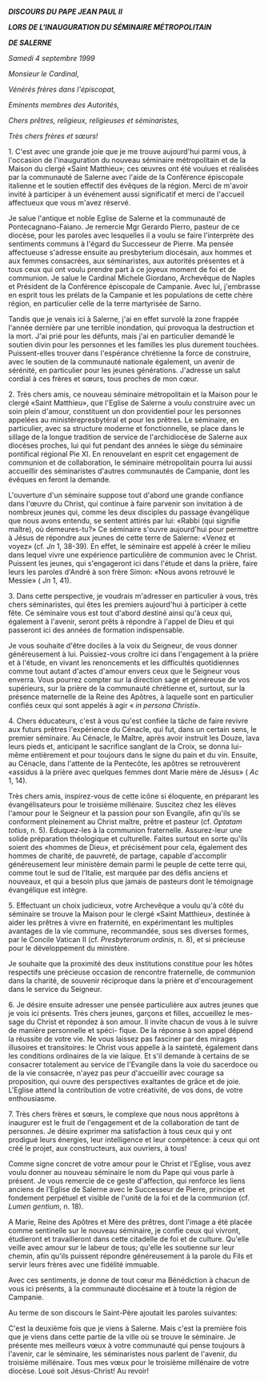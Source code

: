 ***DISCOURS DU PAPE JEAN PAUL II***

***LORS DE L'INAUGURATION DU SÉMINAIRE MÉTROPOLITAIN***

***DE SALERNE***

*Samedi 4 septembre 1999*

*Monsieur le Cardinal,*

*Vénérés frères dans l'épiscopat,*

*Eminents membres des Autorités,*

*Chers prêtres, religieux, religieuses et séminaristes,*

*Très chers frères et sœurs!*

1\. C'est avec une grande joie que je me trouve aujourd'hui parmi vous, à l'occasion de l'inauguration du nouveau séminaire métropolitain et de la Maison du clergé «Saint Matthieu»; ces œuvres ont été voulues et réalisées par la communauté de Salerne avec l'aide de la Conférence épiscopale italienne et le soutien effectif des évêques de la région. Merci de m'avoir invité à participer à un événement aussi significatif et merci de l'accueil affectueux que vous m'avez réservé.

Je salue l'antique et noble Eglise de Salerne et la communauté de Pontecagnano-Faiano. Je remercie Mgr Gerardo Pierro, pasteur de ce diocèse, pour les paroles avec lesquelles il a voulu se faire l'interprète des sentiments communs à l'égard du Successeur de Pierre. Ma pensée affectueuse s'adresse ensuite au presbyterium diocésain, aux hommes et aux femmes consacrées, aux séminaristes, aux autorités présentes et à tous ceux qui ont voulu prendre part à ce joyeux moment de foi et de communion. Je salue le Cardinal Michele Giordano, Archevêque de Naples et Président de la Conférence épiscopale de Campanie. Avec lui, j'embrasse en esprit tous les prélats de la Campanie et les populations de cette chère région, en particulier celle de la terre martyrisée de Sarno.

Tandis que je venais ici à Salerne, j'ai en effet survolé la zone frappée l'année dernière par une terrible inondation, qui provoqua la destruction et la mort. J'ai prié pour les défunts, mais j'ai en particulier demandé le soutien divin pour les personnes et les familles les plus durement touchées. Puissent-elles trouver dans l'espérance chrétienne la force de construire, avec le soutien de la communauté nationale également, un avenir de sérénité, en particulier pour les jeunes générations. J'adresse un salut cordial à ces frères et sœurs, tous proches de mon cœur.

2\. Très chers amis, ce nouveau séminaire métropolitain et la Maison pour le clergé «Saint Matthieu», que l'Eglise de Salerne a voulu construire avec un soin plein d'amour, constituent un don providentiel pour les personnes appelées au ministèrepresbytéral et pour les prêtres. Le séminaire, en particulier, avec sa structure moderne et fonctionnelle, se place dans le sillage de la longue tradition de service de l'archidiocèse de Salerne aux diocèses proches, lui qui fut pendant des années le siège du séminaire pontifical régional Pie XI. En renouvelant en esprit cet engagement de communion et de collaboration, le séminaire métropolitain pourra lui aussi accueillir des séminaristes d'autres communautés de Campanie, dont les évêques en feront la demande.

L'ouverture d'un séminaire suppose tout d'abord une grande confiance dans l'œuvre du Christ, qui continue à faire parvenir son invitation à de nombreux jeunes qui, comme les deux disciples du passage évangélique que nous avons entendu, se sentent attirés par lui: «Rabbi (qui signifie maître), où demeures-tu?» Ce séminaire s'ouvre aujourd'hui pour permettre à Jésus de répondre aux jeunes de cette terre de Salerne: «Venez et voyez» (cf. *Jn* 1, 38-39). En effet, le séminaire est appelé à créer le milieu dans lequel vivre une expérience particulière de communion avec le Christ. Puissent les jeunes, qui s'engageront ici dans l'étude et dans la prière, faire leurs les paroles d'André à son frère Simon: «Nous avons retrouvé le Messie» ( *Jn* 1, 41).

3\. Dans cette perspective, je voudrais m'adresser en particulier à vous, très chers séminaristes, qui êtes les premiers aujourd'hui à participer à cette fête. Ce séminaire vous est tout d'abord destiné ainsi qu'à ceux qui, également à l'avenir, seront prêts à répondre à l'appel de Dieu et qui passeront ici des années de formation indispensable.

Je vous souhaite d'être dociles à la voix du Seigneur, de vous donner généreusement à lui. Puissiez-vous croître ici dans l'engagement à la prière et à l'étude, en vivant les renoncements et les difficultés quotidiennes comme tout autant d'actes d'amour envers ceux que le Seigneur vous enverra. Vous pourrez compter sur la direction sage et généreuse de vos supérieurs, sur la prière de la communauté chrétienne et, surtout, sur la présence maternelle de la Reine des Apôtres, à laquelle sont en particulier confiés ceux qui sont appelés à agir « *in persona Christi*».

4\. Chers éducateurs, c'est à vous qu'est confiée la tâche de faire revivre aux futurs prêtres l'expérience du Cénacle, qui fut, dans un certain sens, le premier séminaire. Au Cénacle, le Maître, après avoir instruit les Douze, lava leurs pieds et, anticipant le sacrifice sanglant de la Croix, se donna lui-même entièrement et pour toujours dans le signe du pain et du vin. Ensuite, au Cénacle, dans l'attente de la Pentecôte, les apôtres se retrouvèrent «assidus à la prière avec quelques femmes dont Marie mère de Jésus» ( *Ac* 1, 14).

Très chers amis, inspirez-vous de cette icône si éloquente, en préparant les évangélisateurs pour le troisième millénaire. Suscitez chez les élèves l'amour pour le Seigneur et la passion pour son Evangile, afin qu'ils se conforment pleinement au Christ maître, prêtre et pasteur (cf. *Optatam totius*, n. 5). Eduquez-les à la communion fraternelle. Assurez-leur une solide préparation théologique et culturelle. Faites surtout en sorte qu'ils soient des «hommes de Dieu», et précisément pour cela, également des hommes de charité, de pauvreté, de partage, capable d'accomplir généreusement leur ministère demain parmi le peuple de cette terre qui, comme tout le sud de l'Italie, est marquée par des défis anciens et nouveaux, et qui a besoin plus que jamais de pasteurs dont le témoignage évangélique est intègre.

5\. Effectuant un choix judicieux, votre Archevêque a voulu qu'à côté du séminaire se trouve la Maison pour le clergé «Saint Matthieu», destinée à aider les prêtres à vivre en fraternité, en expérimentant les multiples avantages de la vie commune, recommandée, sous ses diverses formes, par le Concile Vatican II (cf. *Presbyterorum ordinis*, n. 8), et si précieuse pour le développement du ministère.

Je souhaite que la proximité des deux institutions constitue pour les hôtes respectifs une précieuse occasion de rencontre fraternelle, de communion dans la charité, de souvenir réciproque dans la prière et d'encouragement dans le service du Seigneur.

6\. Je désire ensuite adresser une pensée particulière aux autres jeunes que je vois ici présents. Très chers jeunes, garçons et filles, accueillez le mes- sage du Christ et répondez à son amour. Il invite chacun de vous à le suivre de manière personnelle et spéci- fique. De la réponse à son appel dépend la réussite de votre vie. Ne vous laissez pas fasciner par des mirages illusoires et transitoires: le Christ vous appelle à la sainteté, également dans les conditions ordinaires de la vie laïque. Et s'il demande à certains de se consacrer totalement au service de l'Evangile dans la voie du sacerdoce ou de la vie consacrée, n'ayez pas peur d'accueillir avec courage sa proposition, qui ouvre des perspectives exaltantes de grâce et de joie. L'Eglise attend la contribution de votre créativité, de vos dons, de votre enthousiasme.

7\. Très chers frères et sœurs, le complexe que nous nous apprêtons à inaugurer est le fruit de l'engagement et de la collaboration de tant de personnes. Je désire exprimer ma satisfaction à tous ceux qui y ont prodigué leurs énergies, leur intelligence et leur compétence: à ceux qui ont créé le projet, aux constructeurs, aux ouvriers, à tous!

Comme signe concret de votre amour pour le Christ et l'Eglise, vous avez voulu donner au nouveau séminaire le nom du Pape qui vous parle à présent. Je vous remercie de ce geste d'affection, qui renforce les liens anciens de l'Eglise de Salerne avec le Successeur de Pierre, principe et fondement perpétuel et visible de l'unité de la foi et de la communion (cf. *Lumen gentium*, n. 18).

A Marie, Reine des Apôtres et Mère des prêtres, dont l'image a été placée comme sentinelle sur le nouveau séminaire, je confie ceux qui vivront, étudieront et travailleront dans cette citadelle de foi et de culture. Qu'elle veille avec amour sur le labeur de tous; qu'elle les soutienne sur leur chemin, afin qu'ils puissent répondre généreusement à la parole du Fils et servir leurs frères avec une fidélité immuable.

Avec ces sentiments, je donne de tout cœur ma Bénédiction à chacun de vous ici présents, à la communauté diocésaine et à toute la région de Campanie.

Au terme de son discours le Saint-Père ajoutait les paroles suivantes:

C'est la deuxième fois que je viens à Salerne. Mais c'est la première fois que je viens dans cette partie de la ville où se trouve le séminaire. Je présente mes meilleurs vœux à votre communauté qui pense toujours à l'avenir, car le séminaire, les séminaristes nous parlent de l'avenir, du troisième millénaire. Tous mes vœux pour le troisième millénaire de votre diocèse. Loué soit Jésus-Christ! Au revoir!